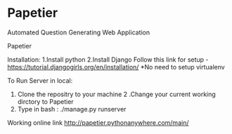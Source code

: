 # Papetier
Automated Question Generating Web Application

Papetier

Installation:
1.Install python 
2.Install Django 
Follow this link for setup - https://tutorial.djangogirls.org/en/installation/ 
*No need to setup virtualenv

To Run Server in local:
1. Clone the repositry to your machine
2 .Change your current working dirctory to Papetier
3. Type in bash : ./manage.py runserver

Working online link 
http://papetier.pythonanywhere.com/main/

